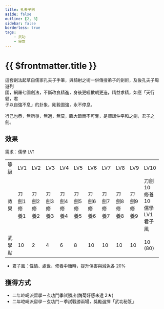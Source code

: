 ```yaml
---
title: 孔夫子劍
aside: false
outline: [2, 3]
sidebar: false
borderless: true
tags:
    - 武功
    - 秘笈
---
```


# {{ $frontmatter.title }}

<BookItemIcon :size="`medium`" :needLink="false" :no="2006"></BookItemIcon>

這套劍法起草自儒家孔夫子手筆，與騎射之術一併傳授弟子的劍術，及後孔夫子周遊列<br>
國，網羅七國劍法，不斷改良精進，身後更經數朝更迭，精益求精，如應「天行健，君<br>
子以自強不息」的卦象，剛毅圖強，永不停息。
<br><br>
行己也恭，無所爭，無適，無莫，臨大節而不可奪，是謂謙仲平和之劍，君子之劍。
<br clear="all" />

## 效果

需求：儒學 LV1

<table>
    <tr>
        <td>等級</td>
        <td>LV1</td>
        <td>LV2</td>
        <td>LV3</td>
        <td>LV4</td>
        <td>LV5</td>
        <td>LV6</td>
        <td>LV7</td>
        <td>LV8</td>
        <td>LV9</td>
        <td>LV10</td>
    </tr>
    <tr>
        <td>效果</td>
        <td>刀劍1<br>修養1</td>
        <td>刀劍2<br>修養2</td>
        <td>刀劍3<br>修養3</td>
        <td>刀劍4<br>修養4</td>
        <td>刀劍5<br>修養5</td>
        <td>刀劍6<br>修養6</td>
        <td>刀劍7<br>修養7</td>
        <td>刀劍8<br>修養8</td>
        <td>刀劍9<br>修養9</td>
        <td>刀劍10<br>修養10<br>儒學LV1<br>君子風</td>
    </tr>
    <tr>
        <td>武學點</td>
        <td>10</td>
        <td>2</td>
        <td>4</td>
        <td>6</td>
        <td>8</td>
        <td>10</td>
        <td>10</td>
        <td>10</td>
        <td>10</td>
        <td>10 (80)</td>
    </tr>
</table>

-   君子風：性情、處世、修養中庸時，提升傷害與減免各 20%

## 獲得方式

-   二年崆峒派留學－玄功門季試勝出(魏菊好感未達 2★)
-   二年崆峒派留學－玄功門－季試戰勝兩場，獎勵選擇「武功秘笈」
